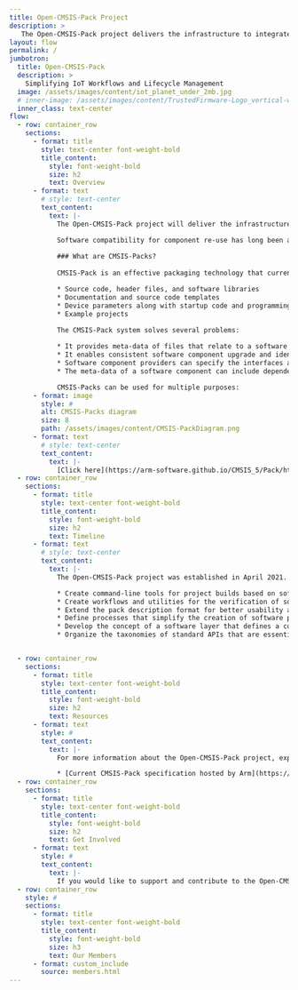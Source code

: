 ```yaml
---
title: Open-CMSIS-Pack Project
description: >
   The Open-CMSIS-Pack project delivers the infrastructure to integrate and manage software components and improve code reuse across microcontroller-based projects.
layout: flow
permalink: /
jumbotron:
  title: Open-CMSIS-Pack
  description: >
    Simplifying IoT Workflows and Lifecycle Management
  image: /assets/images/content/iot_planet_under_2mb.jpg
  # inner-image: /assets/images/content/TrustedFirmware-Logo_vertical-white.png
  inner_class: text-center
flow:
  - row: container_row
    sections:
      - format: title
        style: text-center font-weight-bold
        title_content:
          style: font-weight-bold
          size: h2
          text: Overview
      - format: text
        # style: text-center
        text_content:
          text: |-
            The Open-CMSIS-Pack project will deliver the infrastructure to integrate and manage software components and improve code reuse across embedded and IoT projects. The project is currently hosted and managed as an incubation project by Linaro in partnership with Arm, NXP and ST.

            Software compatibility for component re-use has long been a challenge in the microcontroller space, especially for the IoT, which is much more diverse at the hardware level compared to PCs or the data center. Open-CMSIS-Pack will remove this complexity, delivering a standard for software component packaging and related foundation tools for validation, distribution, integration, management, and maintenance. 
            
            ### What are CMSIS-Packs?
            
            CMSIS-Pack is an effective packaging technology that currently supports close to 9,000 different microcontrollers. They provide a delivery mechanism for software components, device parameters, and evaluation board support. A Software Pack (file collection) includes:

            * Source code, header files, and software libraries
            * Documentation and source code templates
            * Device parameters along with startup code and programming algorithms
            * Example projects
          
            The CMSIS-Pack system solves several problems:

            * It provides meta-data of files that relate to a software component. All files that belong to a software component can be identified and information about the original provider is preserved.
            * It enables consistent software component upgrade and identifies incompatible configuration files that may be part of the user application.
            * Software component providers can specify the interfaces and relationship to other software components.
            * The meta-data of a software component can include dependency information for toolchains, devices, and processors which simplifies the integration into application programs.

            CMSIS-Packs can be used for multiple purposes:
      - format: image
        style: #
        alt: CMSIS-Packs diagram
        size: 8
        path: /assets/images/content/CMSIS-PackDiagram.png
      - format: text
        # style: text-center
        text_content:
          text: |-
            [Click here](https://arm-software.github.io/CMSIS_5/Pack/html/index.html) for further information about CMSIS-Packs.
  - row: container_row
    sections:
      - format: title
        style: text-center font-weight-bold
        title_content:
          style: font-weight-bold
          size: h2
          text: Timeline
      - format: text
        # style: text-center
        text_content:
          text: |-
            The Open-CMSIS-Pack project was established in April 2021. The roadmap is not finalized, but Linaro and project members are working on the following deliverables:

            * Create command-line tools for project builds based on software packs
            * Create workflows and utilities for the verification of software packs
            * Extend the pack description format for better usability across the complete workflow
            * Define processes that simplify the creation of software packs from other sources, such as CMake based projects
            * Develop the concept of a software layer that defines a collection of pre-configured software components
            * Organize the taxonomies of standard APIs that are essential for re-useable software stacks


  - row: container_row
    sections:
      - format: title
        style: text-center font-weight-bold
        title_content:
          style: font-weight-bold
          size: h2
          text: Resources
      - format: text
        style: #
        text_content:
          text: |-
            For more information about the Open-CMSIS-Pack project, explore the links below

            * [Current CMSIS-Pack specification hosted by Arm](https://arm-software.github.io/CMSIS_5/Pack/html/index.html)
  - row: container_row
    sections:
      - format: title
        style: text-center font-weight-bold
        title_content:
          style: font-weight-bold
          size: h2
          text: Get Involved
      - format: text
        style: #
        text_content:
          text: |-
            If you would like to support and contribute to the Open-CMSIS-Pack project, please contact [us here](mailto:contact@linaro.org).
  - row: container_row
    style: #
    sections:
      - format: title
        style: text-center font-weight-bold
        title_content:
          style: font-weight-bold
          size: h3
          text: Our Members
      - format: custom_include
        source: members.html
---
```

